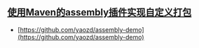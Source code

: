 ## [使用Maven的assembly插件实现自定义打包](https://www.cnblogs.com/sidesky/p/10721638.html)
- [https://github.com/yaozd/assembly-demo](https://github.com/yaozd/assembly-demo)